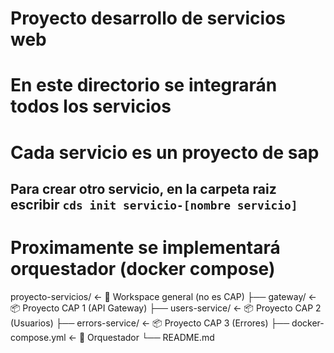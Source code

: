 # Proyecto desarrollo de servicios web

# En este directorio se integrarán todos los servicios 

# Cada servicio es un proyecto de sap
## Para crear otro servicio, en la carpeta raiz escribir ```cds init servicio-[nombre servicio]```

# Proximamente se implementará orquestador (docker compose)

proyecto-servicios/                     ← 📁 Workspace general (no es CAP)
 ├── gateway/            ← 📦 Proyecto CAP 1 (API Gateway)
 ├── users-service/      ← 📦 Proyecto CAP 2 (Usuarios)
 ├── errors-service/     ← 📦 Proyecto CAP 3 (Errores)
 ├── docker-compose.yml  ← 🧰 Orquestador
 └── README.md